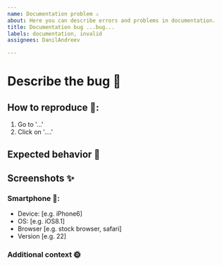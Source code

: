 ```yaml
---
name: Documentation problem ⚠️
about: Here you can describe errors and problems in documentation.
title: Documentation bug ...bug...
labels: documentation, invalid
assignees: DanilAndreev

---
```


# Describe the bug 👀
<!-- Please make a clear and concise description of what the bug is. -->

## How to reproduce 🏃:
<!-- Steps to reproduce the behavior: -->
1. Go to '...'
2. Click on '....'

## Expected behavior 🙌
<!-- A clear and concise description of what you expected to happen. -->

## Screenshots ✨
<!-- If applicable, add screenshots to help explain your problem. -->

<!-- Please complete the following information 👇 -->
### Smartphone 📱:
 - Device: [e.g. iPhone6]
 - OS: [e.g. iOS8.1]
 - Browser [e.g. stock browser, safari]
 - Version [e.g. 22]

### Additional context 🌞 
<!-- Add any other context about the problem here. -->
